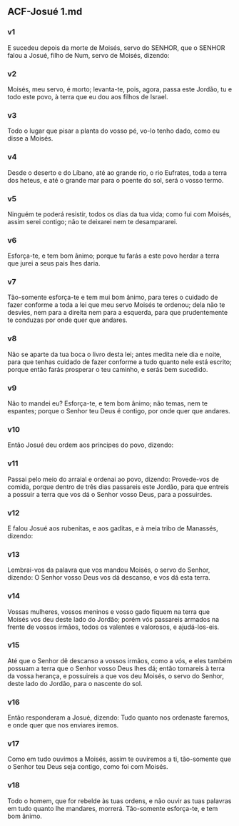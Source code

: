 ## ACF-Josué 1.md
### v1
 E sucedeu depois da morte de Moisés, servo do SENHOR, que o SENHOR falou a Josué, filho de Num, servo de Moisés, dizendo:
### v2
 Moisés, meu servo, é morto; levanta-te, pois, agora, passa este Jordão, tu e todo este povo, à terra que eu dou aos filhos de Israel.
### v3
 Todo o lugar que pisar a planta do vosso pé, vo-lo tenho dado, como eu disse a Moisés.
### v4
 Desde o deserto e do Líbano, até ao grande rio, o rio Eufrates, toda a terra dos heteus, e até o grande mar para o poente do sol, será o vosso termo.
### v5
 Ninguém te poderá resistir, todos os dias da tua vida; como fui com Moisés, assim serei contigo; não te deixarei nem te desampararei.
### v6
 Esforça-te, e tem bom ânimo; porque tu farás a este povo herdar a terra que jurei a seus pais lhes daria.
### v7
 Tão-somente esforça-te e tem mui bom ânimo, para teres o cuidado de fazer conforme a toda a lei que meu servo Moisés te ordenou; dela não te desvies, nem para a direita nem para a esquerda, para que prudentemente te conduzas por onde quer que andares.
### v8
 Não se aparte da tua boca o livro desta lei; antes medita nele dia e noite, para que tenhas cuidado de fazer conforme a tudo quanto nele está escrito; porque então farás prosperar o teu caminho, e serás bem sucedido.
### v9
 Não to mandei eu? Esforça-te, e tem bom ânimo; não temas, nem te espantes; porque o Senhor teu Deus é contigo, por onde quer que andares.
### v10
 Então Josué deu ordem aos príncipes do povo, dizendo:
### v11
 Passai pelo meio do arraial e ordenai ao povo, dizendo: Provede-vos de comida, porque dentro de três dias passareis este Jordão, para que entreis a possuir a terra que vos dá o Senhor vosso Deus, para a possuirdes.
### v12
 E falou Josué aos rubenitas, e aos gaditas, e à meia tribo de Manassés, dizendo:
### v13
 Lembrai-vos da palavra que vos mandou Moisés, o servo do Senhor, dizendo: O Senhor vosso Deus vos dá descanso, e vos dá esta terra.
### v14
 Vossas mulheres, vossos meninos e vosso gado fiquem na terra que Moisés vos deu deste lado do Jordão; porém vós passareis armados na frente de vossos irmãos, todos os valentes e valorosos, e ajudá-los-eis.
### v15
 Até que o Senhor dê descanso a vossos irmãos, como a vós, e eles também possuam a terra que o Senhor vosso Deus lhes dá; então tornareis à terra da vossa herança, e possuireis a que vos deu Moisés, o servo do Senhor, deste lado do Jordão, para o nascente do sol.
### v16
 Então responderam a Josué, dizendo: Tudo quanto nos ordenaste faremos, e onde quer que nos enviares iremos.
### v17
 Como em tudo ouvimos a Moisés, assim te ouviremos a ti, tão-somente que o Senhor teu Deus seja contigo, como foi com Moisés.
### v18
 Todo o homem, que for rebelde às tuas ordens, e não ouvir as tuas palavras em tudo quanto lhe mandares, morrerá. Tão-somente esforça-te, e tem bom ânimo.

